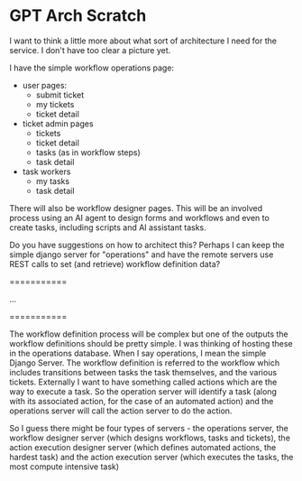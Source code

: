 # GPT Arch Scratch

I want to think a little more about what sort of architecture I need for the service. I don't have too clear a picture yet.

I have the simple workflow operations page:

- user pages:
    - submit ticket
    - my tickets
    - ticket detail
- ticket admin pages
    - tickets
    - ticket detail
    - tasks (as in workflow steps)
    - task detail
- task workers
    - my tasks
    - task detail

There will also be workflow designer pages. This will be an involved process using an AI agent to design forms and workflows and even to create tasks, including scripts and AI assistant tasks.

Do you have suggestions on how to architect this? Perhaps I can keep the simple django server for "operations" and have the remote servers use REST calls to set (and retrieve) workflow definition data?

===========

...

===========

The workflow definition process will be complex but one of the outputs the workflow definitions should be pretty simple. I was thinking of hosting these in the operations database. When I say operations, I mean the simple Django Server. The workflow definition is referred to the workflow which includes transitions between tasks the task themselves, and the various tickets. Externally I want to have something called actions which are the way to execute a task. So the operation server will identify a task (along with its associated action, for the case of an automated action) and the operations server will call the action server to do the action.

So I guess there might be four types of servers - the operations server, the workflow designer server (which designs workflows, tasks and tickets), the action execution designer server (which defines automated actions, the hardest task) and the action execution server (which executes the tasks, the most compute intensive task)

